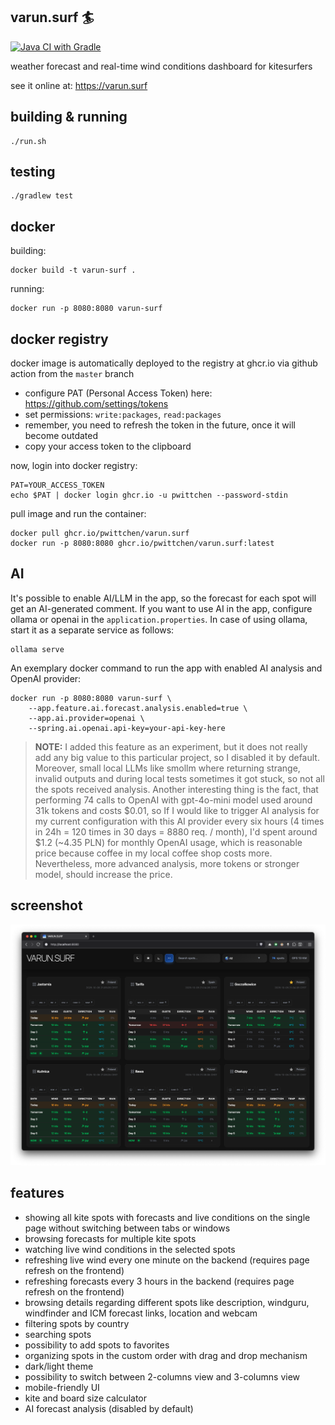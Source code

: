 ## varun.surf 🏄

[![Java CI with Gradle](https://github.com/pwittchen/varun.surf/actions/workflows/gradle.yml/badge.svg)](https://github.com/pwittchen/varun.surf/actions/workflows/gradle.yml)

weather forecast and real-time wind conditions dashboard for kitesurfers

see it online at: https://varun.surf

## building & running

```
./run.sh
```

## testing

```
./gradlew test
```

## docker

building:

```
docker build -t varun-surf .
```

running:

```
docker run -p 8080:8080 varun-surf
```

## docker registry

docker image is automatically deployed to the registry at ghcr.io via github action from the `master` branch

- configure PAT (Personal Access Token) here: https://github.com/settings/tokens
- set permissions: `write:packages`, `read:packages`
- remember, you need to refresh the token in the future, once it will become outdated
- copy your access token to the clipboard

now, login into docker registry:

```
PAT=YOUR_ACCESS_TOKEN
echo $PAT | docker login ghcr.io -u pwittchen --password-stdin
```

pull image and run the container:

```
docker pull ghcr.io/pwittchen/varun.surf
docker run -p 8080:8080 ghcr.io/pwittchen/varun.surf:latest
```

## AI

It's possible to enable AI/LLM in the app, so the forecast for each spot will get an AI-generated comment.
If you want to use AI in the app, configure ollama or openai in the `application.properties`.
In case of using ollama, start it as a separate service as follows:

```
ollama serve
```

An exemplary docker command to run the app with enabled AI analysis and OpenAI provider:

```
docker run -p 8080:8080 varun-surf \
    --app.feature.ai.forecast.analysis.enabled=true \
    --app.ai.provider=openai \
    --spring.ai.openai.api-key=your-api-key-here
```

> **NOTE:** I added this feature as an experiment, but it does not really add any big value to this particular project,
so I disabled it by default. Moreover, small local LLMs like smollm where returning strange, invalid outputs
and during local tests sometimes it got stuck, so not all the spots received analysis.
Another interesting thing is the fact, that performing 74 calls to OpenAI with gpt-4o-mini model
used around 31k tokens and costs $0.01, so If I would like to trigger AI analysis
for my current configuration with this AI provider every six hours
(4 times in 24h = 120 times in 30 days = 8880 req. / month), I'd spent around \$1.2 (~4.35 PLN)
for monthly OpenAI usage, which is reasonable price because coffee in my local coffee shop costs more.
Nevertheless, more advanced analysis, more tokens or stronger model, should increase the price.

## screenshot

![screen](screen.png)

## features

- showing all kite spots with forecasts and live conditions on the single page without switching between tabs or windows
- browsing forecasts for multiple kite spots
- watching live wind conditions in the selected spots
- refreshing live wind every one minute on the backend (requires page refresh on the frontend)
- refreshing forecasts every 3 hours in the backend (requires page refresh on the frontend)
- browsing details regarding different spots like description, windguru, windfinder and ICM forecast links, location and webcam
- filtering spots by country
- searching spots
- possibility to add spots to favorites
- organizing spots in the custom order with drag and drop mechanism
- dark/light theme
- possibility to switch between 2-columns view and 3-columns view
- mobile-friendly UI
- kite and board size calculator
- AI forecast analysis (disabled by default)
